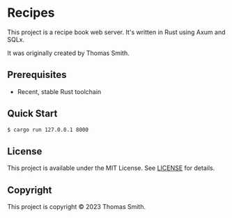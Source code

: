 # Recipes
This project is a recipe book web server. It's written in Rust using Axum and
SQLx.

It was originally created by Thomas Smith.

## Prerequisites
- Recent, stable Rust toolchain

## Quick Start
```sh
$ cargo run 127.0.0.1 8000
```

## License
This project is available under the MIT License. See [LICENSE](./LICENSE) for
details.

## Copyright
This project is copyright © 2023 Thomas Smith.
